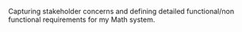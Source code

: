 Capturing stakeholder concerns and defining detailed functional/non functional requirements for my Math system. 
